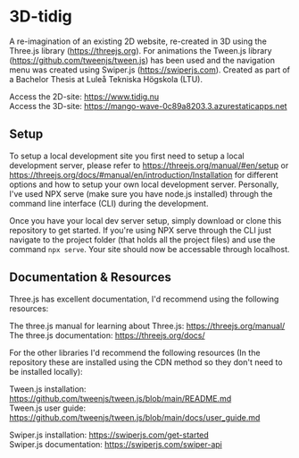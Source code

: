 # 3D-tidig
A re-imagination of an existing 2D website, re-created in 3D using the Three.js library (https://threejs.org). For animations the Tween.js library (https://github.com/tweenjs/tween.js) has been used and the navigation menu was created using Swiper.js (https://swiperjs.com). Created as part of a Bachelor Thesis at Luleå Tekniska Högskola (LTU).

Access the 2D-site: https://www.tidig.nu
<br>
Access the 3D-site: https://mango-wave-0c89a8203.3.azurestaticapps.net

## Setup
To setup a local development site you first need to setup a local development server, please refer to https://threejs.org/manual/#en/setup or https://threejs.org/docs/#manual/en/introduction/Installation for different options and how to setup your own local development server. Personally, I've used NPX serve (make sure you have node.js installed) through the command line interface (CLI) during the development.

Once you have your local dev server setup, simply download or clone this repository to get started. If you're using NPX serve through the CLI just navigate to the project folder (that holds all the project files) and use the command `npx serve`. Your site should now be accessable through localhost.

## Documentation & Resources
Three.js has excellent documentation, I'd recommend using the following resources:

The three.js manual for learning about Three.js: https://threejs.org/manual/<br>
The three.js documentation: https://threejs.org/docs/

For the other libraries I'd recommend the following resources (In the repository these are installed using the CDN method so they don't need to be installed locally):

Tween.js installation: https://github.com/tweenjs/tween.js/blob/main/README.md<br>
Tween.js user guide: https://github.com/tweenjs/tween.js/blob/main/docs/user_guide.md

Swiper.js installation: https://swiperjs.com/get-started<br>
Swiper.js documentation: https://swiperjs.com/swiper-api
